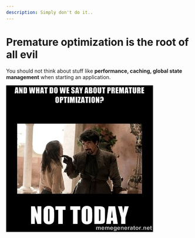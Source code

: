 ```yaml
---
description: Simply don't do it..
---
```


# Premature optimization is the root of all evil

You should not think about stuff like **performance, caching, global state management** when starting an application.

![](.gitbook/assets/i5zmo82jtriw2ygj53i0lsmsd-ddaekofxhujgo2qng.jpg)

